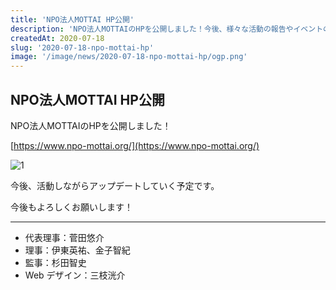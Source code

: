 ```yaml
---
title: 'NPO法人MOTTAI HP公開'
description: 'NPO法人MOTTAIのHPを公開しました！今後、様々な活動の報告やイベントのお知らせ、その他NPO法人 MOTTAIに関する最新のニュースなどを随時アップデートしていきます。ぜひご覧ください。'
createdAt: 2020-07-18
slug: '2020-07-18-npo-mottai-hp'
image: '/image/news/2020-07-18-npo-mottai-hp/ogp.png'
---
```


## NPO法人MOTTAI HP公開

NPO法人MOTTAIのHPを公開しました！

[https://www.npo-mottai.org/](https://www.npo-mottai.org/)

![1](/image/news/2020-07-18-npo-mottai-hp/npo-mottai-members.jpg)

今後、活動しながらアップデートしていく予定です。

今後もよろしくお願いします！

---

* 代表理事：菅田悠介
* 理事：伊東英祐、金子智紀
* 監事：杉田智史
* Web デザイン：三枝洸介
